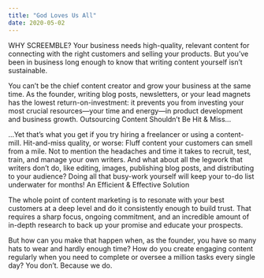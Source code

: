 ```yaml
---
title: "God Loves Us All"
date: 2020-05-02
---
```

WHY SCREEMBLE?
Your business needs high-quality, 
relevant content for connecting with the right customers and selling your products. 
But you’ve been in business long enough to know that writing content yourself isn’t sustainable.

You can’t be the chief content creator and grow your business at the same time. 
As the founder, writing blog posts, newsletters, or your lead magnets has the lowest return-on-investment: 
it prevents you from investing your most crucial resources—your time and energy—in product development and business growth.
Outsourcing Content Shouldn’t Be Hit & Miss...

...Yet that’s what you get if you try hiring a freelancer or using a content-mill. 
Hit-and-miss quality, or worse: Fluff content your customers can smell from a mile.
Not to mention the headaches and time it takes to recruit, test, train,
and manage your own writers. And what about all the legwork that writers don’t do, 
like editing, images, publishing blog posts, and distributing to your audience?
Doing all that busy-work yourself will keep your to-do list underwater for months!
An Efficient & Effective Solution

The whole point of content marketing is to resonate with your best customers at a deep level
and do it consistently enough to build trust. 
That requires a sharp focus, ongoing commitment, 
and an incredible amount of in-depth research to back up your promise and educate your prospects.

But how can you make that happen when, as the founder,
you have so many hats to wear and hardly enough time? 
How do you create engaging content regularly when you need to complete or oversee a million tasks every single day?
You don’t. Because we do.

